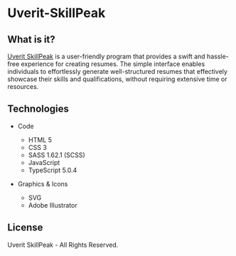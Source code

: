 # Uverit-SkillPeak

## What is it?

[Uverit SkillPeak](https://newhorizonweb.github.io/Uverit-SkillPeak/) is a user-friendly program that provides a swift and hassle-free experience for creating resumes.
The simple interface enables individuals to effortlessly generate well-structured resumes that effectively showcase their skills and qualifications, without requiring extensive time or resources.

## Technologies

- Code
    - HTML 5
    - CSS 3
    - SASS 1.62.1 (SCSS)
    - JavaScript
    - TypeScript 5.0.4

- Graphics & Icons
    - SVG
    - Adobe Illustrator

## License

Uverit SkillPeak - All Rights Reserved.